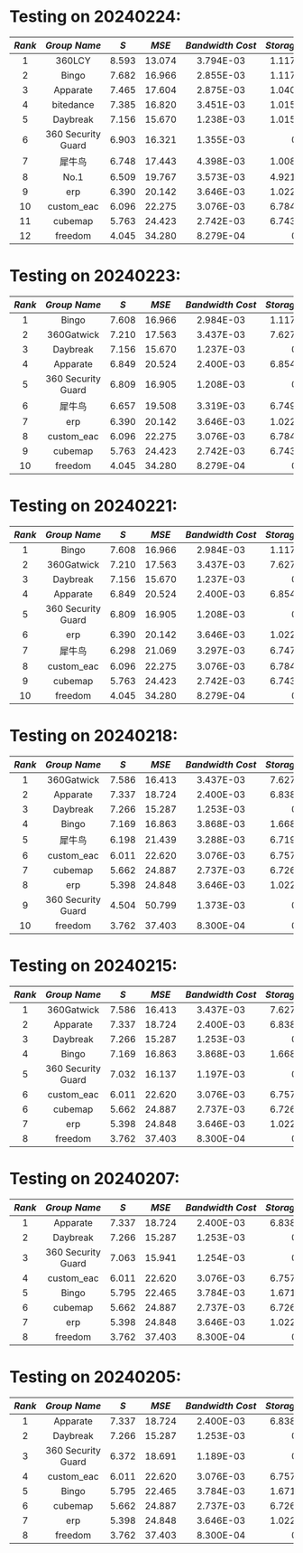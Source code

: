 # Testing on 20240224:
<div align="center">

| $Rank$ |   $Group ~ Name$   |  $S$  | $MSE$  | $Bandwidth~Cost$ | $Storage~Cost$ | $Computation~Cost$ | $Approach~Type$ |
|:------:|:------------------:|:-----:|:------:|:----------------:|:--------------:|:------------------:|:---------------:|
|   1    |       360LCY       | 8.593 | 13.074 |    3.794E-03     |   1.117E-06    |         0          |    on_demand    |
|   2    |       Bingo        | 7.682 | 16.966 |    2.855E-03	    |   1.117E-06    |         0          |    on_demand    |
|   3    |      Apparate      | 7.465 | 17.604 |    2.875E-03     |   1.040E-06    |         0          |    on_demand    |
|   4    |     bitedance      | 7.385 | 16.820 |    3.451E-03     |   1.015E-06    |         0          |    on_demand    |
|   5    |      Daybreak      | 7.156 | 15.670 |    1.238E-03     |   1.015E-06    |     3.340E-03      |   transcoding   |
|   6    | 360 Security Guard | 6.903 | 16.321 |    1.355E-03     |       0        |     3.340E-03      |   transcoding   |
|   7    |       犀牛鸟          | 6.748 | 17.443 |   4.398E-03      |   1.008E-06    |       0            |    on_demand    |
|   8    |        No.1        | 6.509 | 19.767 |    3.573E-03     |   4.921E-06    |         0          |    on_demand    |
|   9    |        erp         | 6.390 | 20.142 |    3.646E-03     |   1.022E-06    |         0          |    on_demand    |
|  10    |     custom_eac     | 6.096 | 22.275 |    3.076E-03     |   6.784E-07    |         0          |    on_demand    |
|  11    |      cubemap       | 5.763 | 24.423 |    2.742E-03     |   6.743E-07    |         0          |    on_demand    |
|  12    |      freedom       | 4.045 | 34.280 |    8.279E-04     |       0        |      3.34E-03      |   transcoding   |



</div>


# Testing on 20240223:
<div align="center">

| $Rank$ |   $Group ~ Name$   |  $S$  | $MSE$  | $Bandwidth~Cost$ | $Storage~Cost$ | $Computation~Cost$ | $Approach~Type$ |
|:------:|:------------------:|:-----:|:------:|:----------------:|:--------------:|:------------------:|:---------------:|
|   1    |       Bingo        | 7.608 | 16.966 |    2.984E-03     |   1.117E-06    |         0          |    on_demand    |
|   2    |     360Gatwick     | 7.210 | 17.563 |    3.437E-03     |   7.627E-07    |         0          |    on_demand    |
|   3    |      Daybreak      | 7.156 | 15.670 |    1.237E-03     |       0        |      3.34E-03      |   transcoding   |
|   4    |      Apparate      | 6.849 | 20.524 |    2.400E-03     |   6.854E-07    |         0          |    on_demand    |
|   5    | 360 Security Guard | 6.809 | 16.905 |    1.208E-03     |       0        |      3.34E-03      |   transcoding   |
|   6    |     犀牛鸟          | 6.657 | 19.508 |    3.319E-03     |   6.749E-07    |         0          |    on_demand    |
|   7    |        erp         | 6.390 | 20.142 |    3.646E-03     |   1.022E-06    |         0          |    on_demand    |
|   8    |     custom_eac     | 6.096 | 22.275 |    3.076E-03     |   6.784E-07    |         0          |    on_demand    |
|   9    |      cubemap       | 5.763 | 24.423 |    2.742E-03     |   6.743E-07    |         0          |    on_demand    |
|   10   |      freedom       | 4.045 | 34.280 |    8.279E-04     |       0        |      3.34E-03      |   transcoding   |

</div>


# Testing on 20240221:
<div align="center">

| $Rank$ |   $Group ~ Name$   |  $S$  | $MSE$  | $Bandwidth~Cost$ | $Storage~Cost$ | $Computation~Cost$ | $Approach~Type$ |
|:------:|:------------------:|:-----:|:------:|:----------------:|:--------------:|:------------------:|:---------------:|
|   1    |       Bingo        | 7.608 | 16.966 |    2.984E-03     |   1.117E-06    |         0          |    on_demand    |
|   2    |     360Gatwick     | 7.210 | 17.563 |    3.437E-03     |   7.627E-07    |         0          |    on_demand    |
|   3    |      Daybreak      | 7.156 | 15.670 |    1.237E-03     |       0        |      3.34E-03      |   transcoding   |
|   4    |      Apparate      | 6.849 | 20.524 |    2.400E-03     |   6.854E-07    |         0          |    on_demand    |
|   5    | 360 Security Guard | 6.809 | 16.905 |    1.208E-03     |       0        |      3.34E-03      |   transcoding   |
|   6    |        erp         | 6.390 | 20.142 |    3.646E-03     |   1.022E-06    |         0          |    on_demand    |
|   7    |     犀牛鸟          | 6.298 | 21.069 |    3.297E-03     |   6.747E-07    |         0          |    on_demand    |
|   8    |     custom_eac     | 6.096 | 22.275 |    3.076E-03     |   6.784E-07    |         0          |    on_demand    |
|   9    |      cubemap       | 5.763 | 24.423 |    2.742E-03     |   6.743E-07    |         0          |    on_demand    |
|   10   |      freedom       | 4.045 | 34.280 |    8.279E-04     |       0        |      3.34E-03      |   transcoding   |

</div>


# Testing on 20240218:
<div align="center">

| $Rank$ |   $Group ~ Name$   |  $S$  | $MSE$  | $Bandwidth~Cost$ | $Storage~Cost$ | $Computation~Cost$ | $Approach~Type$ |
|:------:|:------------------:|:-----:|:------:|:----------------:|:--------------:|:------------------:|:---------------:|
|   1    |     360Gatwick     | 7.586 | 16.413 |    3.437E-03     |   7.627E-07    |         0          |    on_demand    |
|   2    |      Apparate      | 7.337 | 18.724 |    2.400E-03     |   6.838E-07    |         0          |    on_demand    |
|   3    |      Daybreak      | 7.266 | 15.287 |    1.253E-03     |       0        |      3.34E-03      |   transcoding   |
|   4    |       Bingo        | 7.169 | 16.863 |    3.868E-03     |   1.668E-06    |         0          |    on_demand    |
|   5    |     犀牛鸟          | 6.198 | 21.439 |    3.288E-03     |   6.719E-07    |         0          |    on_demand    |
|   6    |     custom_eac     | 6.011 | 22.620 |    3.076E-03     |   6.757E-07    |         0          |    on_demand    |
|   7    |      cubemap       | 5.662 | 24.887 |    2.737E-03     |   6.726E-07    |         0          |    on_demand    |
|   8    |        erp         | 5.398 | 24.848 |    3.646E-03     |   1.022E-06    |         0          |    on_demand    |
|   9    | 360 Security Guard | 4.504 | 50.799 |    1.373E-03     |       0        |      3.34E-03      |   transcoding   |
|   10   |      freedom       | 3.762 | 37.403 |    8.300E-04     |       0        |      3.34E-03      |   transcoding   |

</div>


# Testing on 20240215:
<div align="center">

| $Rank$ |       $Group ~ Name$       |  $S$  | $MSE$  | $Bandwidth~Cost$ | $Storage~Cost$ | $Computation~Cost$ |   $Approach~Type$  |
|:------:|:--------------------------:|:-----:|:------:|:----------------:|:--------------:|:------------------:|:------------------:|
|   1    |          360Gatwick        | 7.586 | 16.413 |    3.437E-03     |   7.627E-07    |         0          |      on_demand     |
|   2    |          Apparate          | 7.337 | 18.724 |    2.400E-03     |   6.838E-07    |         0          |      on_demand     |
|   3    |          Daybreak          | 7.266 | 15.287 |    1.253E-03     |       0        |      3.34E-03      |     transcoding    |
|   4    |           Bingo            | 7.169 | 16.863 |    3.868E-03     |   1.668E-06    |         0          |      on_demand     |
|   5    |     360 Security Guard     | 7.032 | 16.137 |    1.197E-03     |       0        |      3.34E-03      |     transcoding    |
|   6    |         custom_eac         | 6.011 | 22.620 |    3.076E-03     |   6.757E-07    |         0          |      on_demand     |
|   6    |          cubemap           | 5.662 | 24.887 |    2.737E-03     |   6.726E-07    |         0          |      on_demand     |
|   7    |            erp             | 5.398 | 24.848 |    3.646E-03     |   1.022E-06    |         0          |      on_demand     |
|   8    |          freedom           | 3.762 | 37.403 |    8.300E-04     |       0        |      3.34E-03      |     transcoding    |

</div>


# Testing on 20240207:
<div align="center">

| $Rank$ |       $Group ~ Name$       |  $S$  | $MSE$  | $Bandwidth~Cost$ | $Storage~Cost$ | $Computation~Cost$ |   $Approach~Type$  |
|:------:|:--------------------------:|:-----:|:------:|:----------------:|:--------------:|:------------------:|:------------------:|
|   1    |          Apparate          | 7.337 | 18.724 |    2.400E-03     |   6.838E-07    |         0          |      on_demand     | 
|   2    |          Daybreak          | 7.266 | 15.287 |    1.253E-03     |       0        |      3.34E-03      |     transcoding    |
|   3    |     360 Security Guard     | 7.063 | 15.941 |    1.254E-03     |       0        |      3.34E-03      |     transcoding    |
|   4    |         custom_eac         | 6.011 | 22.620 |    3.076E-03     |   6.757E-07    |         0          |      on_demand     |
|   5    |           Bingo            | 5.795 | 22.465 |    3.784E-03     |   1.671E-06    |         0          |      on_demand     |
|   6    |          cubemap           | 5.662 | 24.887 |    2.737E-03     |   6.726E-07    |         0          |      on_demand     |
|   7    |            erp             | 5.398 | 24.848 |    3.646E-03     |   1.022E-06    |         0          |      on_demand     |
|   8    |          freedom           | 3.762 | 37.403 |    8.300E-04     |       0        |      3.34E-03      |     transcoding    |

</div>


# Testing on 20240205:
<div align="center">

| $Rank$ |       $Group ~ Name$       |  $S$  | $MSE$  | $Bandwidth~Cost$ | $Storage~Cost$ | $Computation~Cost$ |   $Approach~Type$  |
|:------:|:--------------------------:|:-----:|:------:|:----------------:|:--------------:|:------------------:|:------------------:|
|   1    |          Apparate          | 7.337 | 18.724 |    2.400E-03     |   6.838E-07    |         0          |      on_demand     |
|   2    |          Daybreak          | 7.266 | 15.287 |    1.253E-03     |       0        |      3.34E-03      |     transcoding    |
|   3    |     360 Security Guard     | 6.372 | 18.691 |    1.189E-03     |       0        |      3.34E-03      |     transcoding    |
|   4    |         custom_eac         | 6.011 | 22.620 |    3.076E-03     |   6.757E-07    |         0          |      on_demand     | 
|   5    |           Bingo            | 5.795 | 22.465 |    3.784E-03     |   1.671E-06    |         0          |      on_demand     |
|   6    |          cubemap           | 5.662 | 24.887 |    2.737E-03     |   6.726E-07    |         0          |      on_demand     |
|   7    |            erp             | 5.398 | 24.848 |    3.646E-03     |   1.022E-06    |         0          |      on_demand     |
|   8    |          freedom           | 3.762 | 37.403 |    8.300E-04     |       0        |      3.34E-03      |     transcoding    | 

</div>